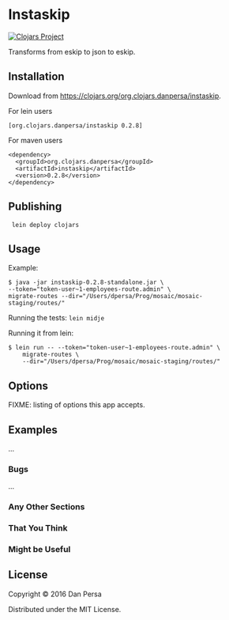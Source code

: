 # Instaskip


[![Clojars Project](https://img.shields.io/clojars/v/org.clojars.danpersa/instaskip.svg)](https://clojars.org/org.clojars.danpersa/instaskip)

Transforms from eskip to json to eskip.

## Installation

Download from https://clojars.org/org.clojars.danpersa/instaskip.

For lein users

    [org.clojars.danpersa/instaskip 0.2.8]

For maven users

    <dependency>
      <groupId>org.clojars.danpersa</groupId>
      <artifactId>instaskip</artifactId>
      <version>0.2.8</version>
    </dependency>

## Publishing

     lein deploy clojars

## Usage

Example:

    $ java -jar instaskip-0.2.8-standalone.jar \
    --token="token-user~1-employees-route.admin" \
    migrate-routes --dir="/Users/dpersa/Prog/mosaic/mosaic-staging/routes/"

Running the tests: `lein midje`

Running it from lein:

    $ lein run -- --token="token-user~1-employees-route.admin" \
        migrate-routes \
        --dir="/Users/dpersa/Prog/mosaic/mosaic-staging/routes/"

## Options

FIXME: listing of options this app accepts.

## Examples

...

### Bugs

...

### Any Other Sections
### That You Think
### Might be Useful

## License

Copyright © 2016 Dan Persa

Distributed under the MIT License.
